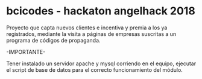 # bcicodes - hackaton angelhack 2018
Proyecto que capta nuevos clientes e incentiva y premia a los ya registrados, mediante la visita a páginas de empresas suscritas a un programa de códigos de propaganda.

-IMPORTANTE-

Tener instalado un servidor apache y mysql corriendo en el equipo, ejecutar el script de base de datos para el correcto funcionamiento del módulo.
